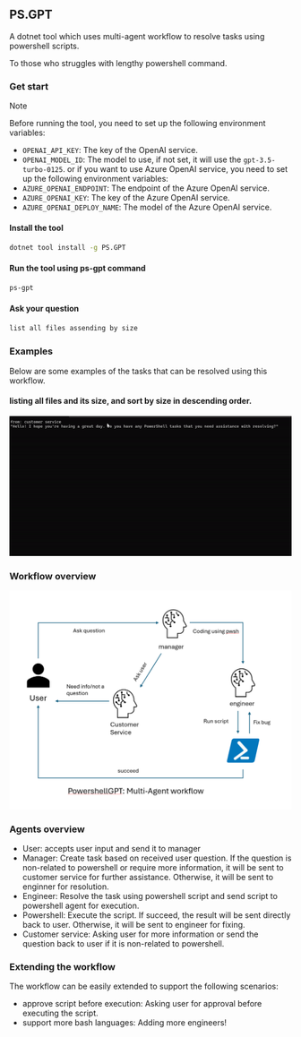 ## PS.GPT

A dotnet tool which uses multi-agent workflow to resolve tasks using powershell scripts.

To those who struggles with lengthy powershell command.

### Get start
> [!Note]
> Before running the tool, you need to set up the following environment variables:
> - `OPENAI_API_KEY`: The key of the OpenAI service.
> - `OPENAI_MODEL_ID`: The model to use, if not set, it will use the `gpt-3.5-turbo-0125`.
> or if you want to use Azure OpenAI service, you need to set up the following environment variables:
> - `AZURE_OPENAI_ENDPOINT`: The endpoint of the Azure OpenAI service.
> - `AZURE_OPENAI_KEY`: The key of the Azure OpenAI service.
> - `AZURE_OPENAI_DEPLOY_NAME`: The model of the Azure OpenAI service.

#### Install the tool
```bash
dotnet tool install -g PS.GPT
```
#### Run the tool using ps-gpt command
```bash
ps-gpt
```
#### Ask your question
```bash
list all files assending by size
```

### Examples
Below are some examples of the tasks that can be resolved using this workflow.

#### listing all files and its size, and sort by size in descending order.
![Example](asset/output.gif)

### Workflow overview
![Workflow](asset/image.png)

### Agents overview
- User: accepts user input and send it to manager
- Manager: Create task based on received user question. If the question is non-related to powershell or require more information, it will be sent to customer service for further assistance. Otherwise, it will be sent to enginner for resolution.
- Engineer: Resolve the task using powershell script and send script to powershell agent for execution.
- Powershell: Execute the script. If succeed, the result will be sent directly back to user. Otherwise, it will be sent to engineer for fixing.
- Customer service: Asking user for more information or send the question back to user if it is non-related to powershell.

### Extending the workflow
The workflow can be easily extended to support the following scenarios:
- approve script before execution: Asking user for approval before executing the script.
- support more bash languages: Adding more engineers!
